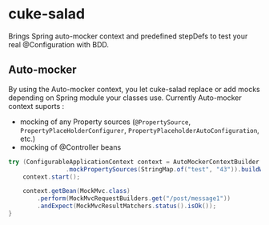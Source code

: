 # cuke-salad

Brings Spring auto-mocker context and predefined stepDefs to test your real @Configuration with BDD.

## Auto-mocker

By using the Auto-mocker context, you let cuke-salad replace or add mocks depending on Spring module your classes use.
Currently Auto-mocker context suports :
* mocking of any Property sources (`@PropertySource`, `PropertyPlaceHolderConfigurer`, `PropertyPlaceholderAutoConfiguration`, etc.)
* mocking of @Controller beans

```java
try (ConfigurableApplicationContext context = AutoMockerContextBuilder.newBuilder()
				.mockPropertySources(StringMap.of("test", "43")).buildWithJavaConfig(Application.class)) {
	context.start();

	context.getBean(MockMvc.class)
		.perform(MockMvcRequestBuilders.get("/post/message1"))
		.andExpect(MockMvcResultMatchers.status().isOk());
}
```